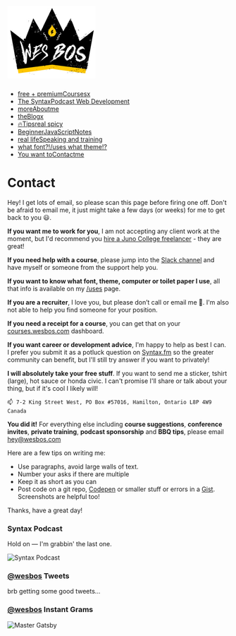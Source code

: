 [<img src="../static/46c8f12c015f9bdd7cccd17d294da646/497c6/logo.png" alt="Wes Bos" width="200" />](../index.html)
==================================================================================================================

-   [<span class="small">free + premium</span><span class="Headings__HStyles-aur4qp-0 crWyxE"><span class="grit">Courses</span></span><span class="small">x</span>](../courses/index.html)
-   [<span class="small">The Syntax</span><span class="Headings__HStyles-aur4qp-0 crWyxE"><span class="grit">Podcast</span></span> <span class="small">Web Development</span>](https://syntax.fm/)
-   [<span class="small">more</span><span class="Headings__HStyles-aur4qp-0 crWyxE"><span class="grit">About</span></span><span class="small">me</span>](../about/index.html)
-   [<span class="small">the</span><span class="Headings__HStyles-aur4qp-0 crWyxE"><span class="grit">Blog</span></span><span class="small">x</span>](../blog/index.html)
-   [<span class="small">🔥</span><span class="Headings__HStyles-aur4qp-0 crWyxE"><span class="grit">Tips</span></span><span class="small">real spicy</span>](../tips/index.html)
-   [<span class="small">Beginner</span><span class="Headings__HStyles-aur4qp-0 crWyxE"><span class="grit">JavaScript</span></span><span class="small">Notes</span>](../javascript/index.html)
-   [<span class="small">real life</span><span class="Headings__HStyles-aur4qp-0 crWyxE"><span class="grit">Speaking</span></span> <span class="small">and training</span>](../speaking-and-training/index.html)
-   [<span class="small">what font?!</span><span class="Headings__HStyles-aur4qp-0 crWyxE"><span class="grit">/uses</span></span> <span class="small">what theme!?</span>](../uses/index.html)
-   [<span class="small">You want to</span><span class="Headings__HStyles-aur4qp-0 crWyxE"><span class="grit">Contact</span></span><span class="small">me</span>](index.html)

<span class="grit">Contact</span>
=================================

Hey! I get lots of email, so please scan this page before firing one off. Don't be afraid to email me, it just might take a few days (or weeks) for me to get back to you 😃.

**If you want me to work for you**, I am not accepting any client work at the moment, but I'd recommend you [hire a Juno College freelancer](https://junocollege.com/alumni/freelancers) - they are great!

**If you need help with a course**, please jump into the [Slack channel](https://wesbos.slack.com/) and have myself or someone from the support help you.

**If you want to know what font, theme, computer or toilet paper I use**, all that info is available on my [/uses](../uses/index.html) page.

**If you are a recruiter**, I love you, but please don’t call or email me 🙂. I'm also not able to help you find someone for your position.

**If you need a receipt for a course**, you can get that on your [courses.wesbos.com](https://courses.wesbos.com/) dashboard.

**If you want career or development advice**, I'm happy to help as best I can. I prefer you submit it as a potluck question on [Syntax.fm](https://syntax.fm/) so the greater community can benefit, but I'll still try answer if you want to privately!

**I will absolutely take your free stuff**. If you want to send me a sticker, tshirt (large), hot sauce or honda civic. I can't promise I'll share or talk about your thing, but if it's cool I likely will!

    📫 7-2 King Street West, PO Box #57016, Hamilton, Ontario L8P 4W9 Canada

**You did it!** For everything else including **course suggestions**, **conference invites**, **private training**, **podcast sponsorship** and **BBQ tips**, please email <hey@wesbos.com>

Here are a few tips on writing me:

-   Use paragraphs, avoid large walls of text.
-   Number your asks if there are multiple
-   Keep it as short as you can
-   Post code on a git repo, [Codepen](https://codepen.io/) or smaller stuff or errors in a [Gist](https://gist.github.com/). Screenshots are helpful too!

Thanks, have a great day!

### <span class="highlight">Syntax Podcast</span>

Hold on — I'm grabbin' the last one.

<img src="../static/83ff22ad325f96d7f69f822a5385b55e/7e194/syntax-logo.jpg" alt="Syntax Podcast" sizes="(min-width: 1800px) 1800px, 100vw" srcset="
                          /static/83ff22ad325f96d7f69f822a5385b55e/cd18a/syntax-logo.jpg  450w,
                          /static/83ff22ad325f96d7f69f822a5385b55e/0a45a/syntax-logo.jpg  900w,
                          /static/83ff22ad325f96d7f69f822a5385b55e/7e194/syntax-logo.jpg 1800w
                        " />

### <span class="highlight"> [@wesbos](https://twitter.com/wesbos) Tweets</span>

brb getting some good tweets...

### <span class="highlight"> [@wesbos](https://instagram.com/wesbos) Instant Grams</span>


![Master Gatsby](../../res.cloudinary.com/wesbos/image/fetch/w_700%2cq_auto%2cf_auto/https_/courses.wesbos.com/images/GAT/GAT-social-share.png)
